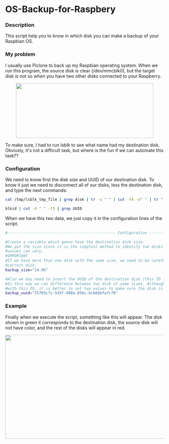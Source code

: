 # OS-Backup-for-Raspbery
### Description
This script help you to know in which disk you can make a backup of your Raspbian OS.

### My problem
I usually use Piclone to back up my Raspbian operating system. When we run this program, the source disk is clear (/dev/mmcblk0), but the target disk is not so when you have two other disks connected to your Raspberry.

<p align="center">
  <img width="437" height="174" src="https://github.com/davidahid/OS-Backup-for-Raspbery/blob/master/images/problem.png">
</p>

To make sure, I had to run lsblk to see what name had my destination disk. Obviusly, it's not a difficult task, but where is the fun if we can automate this task??

### Configuration
We need to know first the disk size and UUID of our destination disk. To know it just we need to disconnect all of our disks, less the destination disk, and type the next commands:
```sh
cat /tmp/lsblk_tmp_file | grep disk | tr -s " " | cut -f4 -d" " | tr " " "\t"
```
```sh
blkid | cut -d " " -f3 | grep UUID
```

When we have this two data, we just copy it in the configuration lines of the script.
```sh
#------------------------------------------------ Configuration ------------------------------------------------

#Create a variable which gonna have the destinatios disk size.
#We put the size since it is the simplest method to identify two disks with lsblk, since the rest of 
#values can vary.
#IMPORTANT
#If we have more than one disk with the same size, we need to be carefull and make sure which is the 
#correct disk.
backup_size="14.9G"

#Also we may need to insert the UUID of the destination disk (this ID is exclusive for every disk). 
#In this way we can difference between two disk of same sizes. Although the script could only work 
#with this ID, it is better to set two values to make sure the disk is correct...
backup_uuid="25765c7c-5d3f-488a-85bc-bcb66bfa7c78"
```

### Example
Finally when we execute the script, something like this will appear. The disk shown in green it corresponds to the destination disk, the source disk will not have color, and the rest of the disks will appear in red.
<p align="center">
  <img width="1090" height="330" src="https://github.com/davidahid/OS-Backup-for-Raspbery/blob/master/images/example.png">
</p>
